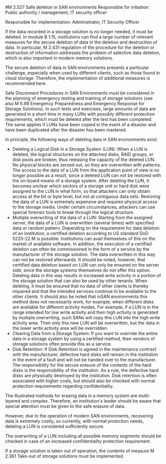 #M 2.527 Safe deletion in SAN environments
Responsible for initiation: Public authority / management, IT security officer

Responsible for implementation: Administrator, IT Security Officer

If the data recorded in a storage solution is no longer needed, it must be deleted. In module B 1.15, institutions can find a large number of relevant measures for the secure deletion of data in the deletion and destruction of data. In particular, M 2.431 regulation of the procedure for the deletion or destruction of information addresses the problem of selective data deletion, which is also important in modern memory solutions.

The secure deletion of data in SAN environments presents a particular challenge, especially when used by different clients, such as those found in cloud storage. Therefore, the implementation of additional measures is recommended here.

Safe Disconnect Procedures in SAN Environments must be considered in the planning of emergency testing and training of storage solutions (see also M 6.98 Emergency Preparedness and Emergency Response for Storage Solutions). In such tests and exercises, large amounts of data are generated in a short time in many LUNs with possibly different protection requirements, which must be deleted after the test has been completed. The same applies if LUNs have been copied in the event of a disaster and have been duplicated after the disaster has been mastered.

In principle, the following ways of deleting data in SAN environments exist:

* Deleting a Logical Disk in a Storage System (LUN): When a LUN is deleted, the logical structures on the attached disks, RAID groups, or disk pools are broken, thus releasing the capacity of the deleted LUN. No physical blocks are zeroed out, so they are overwritten with patterns. The access to the data of a LUN from the application point of view is no longer possible as a result, since a deleted LUN can not be restored with the on-board means of a storage system. After deleting the LUN, it becomes unclear which sectors of a storage unit or hard disk were assigned to the LUN in what form, so that attackers can only obtain access at the bit or byte level, but not at contiguous data sets. Restoring the data of a LUN is extremely expensive and requires physical access to the storage media. Under certain circumstances, attackers can use special forensic tools to break through the logical structure.
* Multiple overwriting of the data of a LUN: Starting from the assigned server, the data of a LUN is overwritten (several times) with specified data or random pattern. Depending on the requirement for data deletion of an institution, a certified deletion according to US standard DoD 5220-22.M is possible. Institutions can avail themselves of this on the market of available software. In addition, the execution of a certified deletion can often be commissioned in the form of a service by the manufacturer of the storage solution. The data overwritten in this way can not be restored afterwards. It should be noted, however, that certified data deletion based on LUN can only be ensured on the server side, since the storage systems themselves do not offer this option. Deleting data in this way results in increased write activity in a portion of the storage solution that can also be used by other tenants. When deleting, it must be ensured that no data of other clients is thereby impaired and that the intended services continue to be available to the other clients. It should also be noted that inSAN environments this method does not necessarily work, for example, when different disks are available for different activity modes. For example, if a LUN is in the range intended for low write activity and then high activity is generated by multiple overwriting, such SANs will copy this LUN into the high write activity area. Then only this new LUN will be overwritten, but the data in the lower write activity area will be overridden.
* Clearing Data from a Storage System: If you want to override the entire data in a storage system by using a certified method, then vendors of storage solutions often provide this as a service.
* Disk Retention: If Disk Retention is agreed in the maintenance contract with the manufacturer, defective hard disks will remain in the institution in the event of a fault and will not be handed over to the manufacturer. The responsibility for the secure erasure of the contents of the hard disks is the responsibility of the institution. As a rule, the defective hard disks are physically destroyed by the institution. Disk retention is often associated with higher costs, but should also be checked with normal protection requirements regarding confidentiality.


The illustrated methods for erasing data in a memory system are multi-layered and complex. Therefore, an institution's leader should be aware that special attention must be given to the safe erasure of data.

However, due to the operation of modern SAN environments, recovering data is extremely costly, so currently, with normal protection needs, deleting a LUN is considered sufficiently secure.

The overwriting of a LUN including all possible memory segments should be checked in case of an increased confidentiality protection requirement.

If a storage solution is taken out of operation, the contents of measure M 2.361 Take-out of storage solutions must be implemented.



